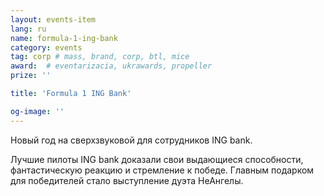 ```yaml
---
layout: events-item
lang: ru
name: formula-1-ing-bank
category: events
tag: corp # mass, brand, corp, btl, mice
award:  # eventarizacia, ukrawards, propeller
prize: ''

title: 'Formula 1 ING Bank'

og-image: ''
---
```


Новый год на сверхзвуковой  для сотрудников ING bank.

Лучшие пилоты ING bank доказали свои выдающиеся способности, фантастическую реакцию и стремление к победе. Главным подарком для победителей стало выступление дуэта НеАнгелы.
